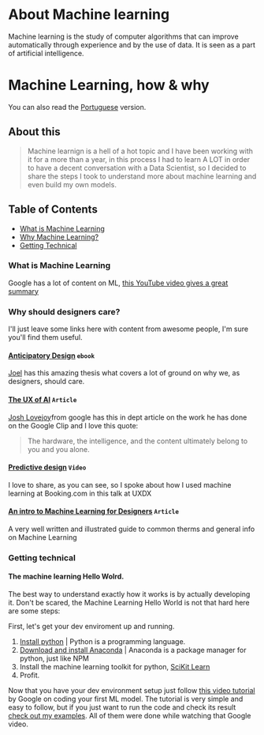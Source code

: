 # About Machine learning
Machine learning is the study of computer algorithms that can improve automatically through experience and by the use of data. It is seen as a part of artificial intelligence.

# Machine Learning, how & why

You can also read the [Portuguese](translation/README.pt-br.md) version.

## About this
> Machine learnign is a hell of a hot topic and I have been working with it for a more than a year, in this process I had to learn A LOT in order to have a decent conversation with a Data Scientist, so I decided to share the steps I took to understand more about machine learning and even build my own models.

## Table of Contents

* [What is Machine Learning](#what-is-machine-learning)
* [Why Machine Learning?](#why-should-designers-care)
* [Getting Technical](#getting-technical)

### What is Machine Learning

Google has a lot of content on ML, [this YouTube video gives a great summary](https://youtu.be/HcqpanDadyQ)


### Why should designers care?

I'll just leave some links here with content from awesome people, I'm sure you'll find them useful.

#### [Anticipatory Design](https://www.anticipatorydesign.com/thesis/) ``ebook``
[Joel](https://twitter.com/Jvb_nl) has this amazing thesis what covers a lot of ground on why we, as designers, should care.

#### [The UX of AI](https://design.google/library/ux-ai/) ``Article``
[Josh Lovejoy](https://twitter.com/jdlovejoy)from google has this in dept article on the work he has done on the Google Clip and I love this quote:

> The hardware, the intelligence, and the content ultimately belong to you and you alone.

#### [Predictive design](https://youtu.be/3mG03Rm0Ceg) ``Video``
I love to share, as you can see, so I spoke about how I used machine learning at Booking.com in this talk at UXDX

#### [An intro to Machine Learning for Designers](https://uxdesign.cc/an-intro-to-machine-learning-for-designers-5c74ba100257) ``Article``
A very well written and illustrated guide to common therms and general info on Machine Learning


### Getting technical

#### The machine learning **Hello Wolrd**. 
The best way to understand exactly how it works is by actually developing it. Don't be scared, the Machine Learning Hello World is not that hard here are some steps:

First, let's get your dev enviroment up and running.

1. [Install python](https://www.python.org/downloads/) | Python is a programming language.
2. [Download and install Anaconda](https://www.python.org/downloads/) | Anaconda is a package manager for python, just like NPM
3. Install the machine learning toolkit for python, [SciKit Learn](http://scikit-learn.org/stable/install.html)
4. Profit.

Now that you have your dev environment setup just follow [this video tutorial](https://www.youtube.com/watch?v=cKxRvEZd3Mw&list=PLT6elRN3Aer7ncFlaCz8Zz-4B5cnsrOMt) by Google on coding your first ML model.
The tutorial is very simple and easy to follow, but if you just want to run the code and check its result [check out my examples](https://github.com/pmarquees/ml-playground). All of them were done while watching that Google video.


